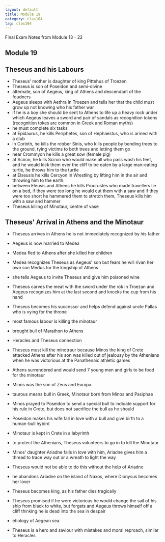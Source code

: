 ```yaml
---
layout: default
title: Module 19
category: clas104
tag: clas104
---
```


Final Exam Notes from Module 13 - 22

## Module 19

## Theseus and his Labours
- Theseus' mother is daughter of king Pittehus of Troezen
- Theseus is son of Poseidon and semi-divine
- alternate, son of Aegeus, king of Athens and descendant of the foudners
- Aegeus sleeps with Aethra in Troezen and tells her that the child must grow up not knowing who his father war
- if he is a boy she should be sent to Athens to life up a heavy rock under which Aegeus leaves a sword and pair of sandals as recognition tokens (recognition tokes are common in Greek and Roman myths)
- he must complete six tasks
- at Epidaurus, he kills Periphetes, son of Hephaestus, who is armed with a club
- in Corinth, he kills the robber Sinis, who kills people by bending trees to the ground, tying victims to both trees and letting them go
- near Crommyon he kills a great sow (female pig)
- at Sciron, he kills Sciron who would make all who pass wash his feet, and he would kick them over the cliff to be eaten by a large man-eating turtle, he throws him to the turtle
- at Elseusis he kills Cercyon in Wrestling by lifting him in the air and throwing him to the earth
- between Eleusis and Athens he kills Procrustes who made travellers lie on a bed, if they were too long he would cut them with a saw and if they were too short he hammered them to stretch them, Theseus kills him with a saw and hammer
- Theseus killing of Minotaur, centre of vase

## Theseus' Arrival in Athens and the Minotaur
- Theseus arrives in Athens he is not immediately recognized by his father
- Aegeus is now married to Medea
- Medea fled to Athens after she killed her children
- Medea recognizes Theseus as Aegeus' son but fears he will rivan her own son Medus for the kingship of Athens
- she tells Aegeus to invite Theseus and give him poisoned wine
- Theseus carves the meat with the sword under the rok in Troezan and Aegeus recognizes him at the last second and knocks the cup from his hand
- Theseus becomes his successor and helps defend against uncle Pallas who is vying for the throne

- most famous labour is killing the minotaur
- brought bull of Marathon to Athens
- Heracles and Theseus connection
- Theseus must kill the minotraur because Minos the king of Crete attacked Athens after his son was killed out of jealousy by the Athenians when he was victorious at the Panathenaic athletic games
- Athens surrendered and would send 7 young men and girls to be food for the minotaur
- Minos was the son of Zeus and Europa
- taurous means bull in Greek, Minotaur born from Minos and Pasiphae
- Minos prayed to Poseidon to send a special bull to indicate support for his rule in Crete, but does not sacrifice the bull as he should
- Poseidon makes his wife fall in love with a bull and give birth to a human-bull hybird
- Minotaur is kept in Crete in a labyrinth
- to protect the Athenians, Theseus volunteers to go in to kill the Minotaur
- Minos' daughter Ariadne falls in love with him, Ariadne gives him a thread to trace way out or a wreath to light the way
- Theseus would not be able to do this without the help of Ariadne
- he abandons Ariadne on the island of Naxos, where Dionysus becomes her lover
- Theseus becomes king, as his father dies tragically
- Theseus promised if he were victorious he would change the sail of his ship from black to white, but forgets and Aegeus throws himself off a cliff thinking he is dead into the sea in despair
- etiology of Aegean sea
- Theseus is a hero and saviour with mistakes and moral reproach, similar to Heracles
